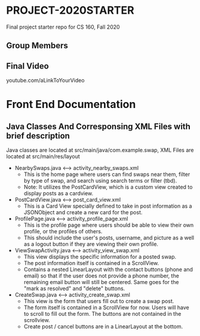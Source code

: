 # PROJECT-2020STARTER
Final project starter repo for CS 160, Fall 2020


## Group Members


## Final Video
youtube.com/aLinkToYourVideo


# Front End Documentation

## Java Classes And Corresponsing XML Files with brief description

Java classes are located at src/main/java/com.example.swap,
XML Files are located at src/main/res/layout

- NearbySwaps.java <--> activity_nearby_swaps.xml
  * This is the home page where users can find swaps near them, filter by type of swap, and search using search terms or filter (tbd).
  * Note: It utilizes the PostCardView, which is a custom view created to display posts as a cardview.
- PostCardView.java <--> post_card_view.xml
  * This is a Card View specially defined to take in post information as a JSONObject and create a new card for the post.
- ProfilePage.java <--> activity_profile_page.xml
  * This is the profile page where users should be able to view their own profile, or the profiles of others.
  * This should include the user's posts, username, and picture as a well as a logout button if they are viewing their own profile.
- ViewSwapActivity.java <--> activity_view_swap.xml
  * This view displays the specific information for a posted swap.
  * The post information itself is contained in a ScrollView.
  * Contains a nested LinearLayout with the contact buttons (phone and email) so that if the user does not provide a phone number, the remaining email button will still be centered. Same goes for the "mark as resolved" and "delete" buttons.
- CreateSwap.java <--> activity_create_swap.xml
  * This view is the form that users fill out to create a swap post.
  * The form itself is contained in a ScrollView for now. Users will have to scroll to fill out the form. The buttons are not contained in the scrollview.
  * Create post / cancel buttons are in a LinearLayout at the bottom. 
